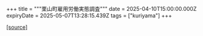 +++
title = """栗山町雇用労働実態調査"""
date = 2025-04-10T15:00:00.000Z
expiryDate = 2025-05-07T13:28:15.439Z
tags = ["kuriyama"]
+++


[[source]](https://www.town.kuriyama.hokkaido.jp/soshiki/51/53.html)
